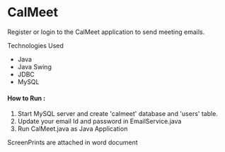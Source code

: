 # CalMeet

Register or login to the CalMeet application to send meeting emails.

Technologies Used
  - Java
  - Java Swing
  - JDBC
  - MySQL
  

#### How to Run :
1. Start MySQL server and create 'calmeet' database and 'users' table. 
2. Update your email Id and password in EmailService.java
3. Run CalMeet.java as Java Application

ScreenPrints are attached in word document